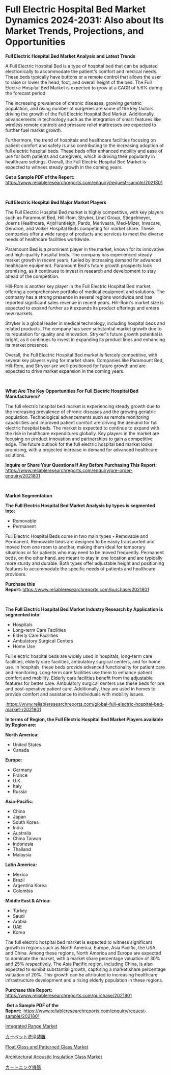 <p><h1>Full Electric Hospital Bed Market Dynamics 2024-2031: Also about Its Market Trends, Projections, and Opportunities</h1></p><p><strong>Full Electric Hospital Bed Market Analysis and Latest Trends</strong></p>
<p><p>A Full Electric Hospital Bed is a type of hospital bed that can be adjusted electronically to accommodate the patient's comfort and medical needs. These beds typically have buttons or a remote control that allows the user to raise or lower the head, foot, and overall height of the bed. The Full Electric Hospital Bed Market is expected to grow at a CAGR of 5.6% during the forecast period.</p><p>The increasing prevalence of chronic diseases, growing geriatric population, and rising number of surgeries are some of the key factors driving the growth of the Full Electric Hospital Bed Market. Additionally, advancements in technology such as the integration of smart features like wireless remote controls and pressure relief mattresses are expected to further fuel market growth.</p><p>Furthermore, the trend of hospitals and healthcare facilities focusing on patient comfort and safety is also contributing to the increasing adoption of full electric hospital beds. These beds offer enhanced mobility and ease of use for both patients and caregivers, which is driving their popularity in healthcare settings. Overall, the Full Electric Hospital Bed Market is expected to witness steady growth in the coming years.</p></p>
<p><strong>Get a Sample PDF of the Report:&nbsp;</strong> <a href="https://www.reliableresearchreports.com/enquiry/request-sample/2021801">https://www.reliableresearchreports.com/enquiry/request-sample/2021801</a></p>
<p>&nbsp;</p>
<p><strong>Full Electric Hospital Bed Major Market Players</strong></p>
<p><p>The Full Electric Hospital Bed market is highly competitive, with key players such as Paramount Bed, Hill-Rom, Stryker, Linet Group, Stiegelmeyer, Joerns Healthcare, ArjoHuntleigh, Pardo, Merivaara, Med-Mizer, Invacare, Gendron, and Volker Hospital Beds competing for market share. These companies offer a wide range of products and services to meet the diverse needs of healthcare facilities worldwide.</p><p>Paramount Bed is a prominent player in the market, known for its innovative and high-quality hospital beds. The company has experienced steady market growth in recent years, fueled by increasing demand for advanced healthcare equipment. Paramount Bed's future growth prospects look promising, as it continues to invest in research and development to stay ahead of the competition.</p><p>Hill-Rom is another key player in the Full Electric Hospital Bed market, offering a comprehensive portfolio of medical equipment and solutions. The company has a strong presence in several regions worldwide and has reported significant sales revenue in recent years. Hill-Rom's market size is expected to expand further as it expands its product offerings and enters new markets.</p><p>Stryker is a global leader in medical technology, including hospital beds and related products. The company has seen substantial market growth due to its reputation for quality and innovation. Stryker's future growth potential is bright, as it continues to invest in expanding its product lines and enhancing its market presence.</p><p>Overall, the Full Electric Hospital Bed market is fiercely competitive, with several key players vying for market share. Companies like Paramount Bed, Hill-Rom, and Stryker are well-positioned for future growth and are expected to drive market expansion in the coming years.</p></p>
<p>&nbsp;</p>
<p><strong>What Are The Key Opportunities For Full Electric Hospital Bed Manufacturers?</strong></p>
<p><p>The full electric hospital bed market is experiencing steady growth due to the increasing prevalence of chronic diseases and the growing geriatric population. Technological advancements such as remote monitoring capabilities and improved patient comfort are driving the demand for full electric hospital beds. The market is expected to continue to expand with the rise in healthcare expenditures globally. Key players in the market are focusing on product innovation and partnerships to gain a competitive edge. The future outlook for the full electric hospital bed market looks promising, with a projected increase in demand for advanced healthcare solutions.</p></p>
<p><strong>Inquire or Share Your Questions If Any Before Purchasing This Report:</strong> <a href="https://www.reliableresearchreports.com/enquiry/pre-order-enquiry/2021801">https://www.reliableresearchreports.com/enquiry/pre-order-enquiry/2021801</a></p>
<p>&nbsp;</p>
<p><strong>Market Segmentation</strong></p>
<p><strong>The Full Electric Hospital Bed Market Analysis by types is segmented into:</strong></p>
<p><ul><li>Removable</li><li>Permanent</li></ul></p>
<p><p>Full Electric Hospital Beds come in two main types - Removable and Permanent. Removable beds are designed to be easily transported and moved from one room to another, making them ideal for temporary situations or for patients who may need to be moved frequently. Permanent beds, on the other hand, are meant to stay in one location and are typically more sturdy and durable. Both types offer adjustable height and positioning features to accommodate the specific needs of patients and healthcare providers.</p></p>
<p><strong>Purchase this Report:&nbsp;</strong><a href="https://www.reliableresearchreports.com/purchase/2021801">https://www.reliableresearchreports.com/purchase/2021801</a></p>
<p>&nbsp;</p>
<p><strong>The Full Electric Hospital Bed Market Industry Research by Application is segmented into:</strong></p>
<p><ul><li>Hospitals</li><li>Long-term Care Facilities</li><li>Elderly Care Facilities</li><li>Ambulatory Surgical Centers</li><li>Home Use</li></ul></p>
<p><p>Full electric hospital beds are widely used in hospitals, long-term care facilities, elderly care facilities, ambulatory surgical centers, and for home use. In hospitals, these beds provide advanced functionality for patient care and monitoring. Long-term care facilities use them to enhance patient comfort and mobility. Elderly care facilities benefit from the adjustable features for better care. Ambulatory surgical centers use these beds for pre and post-operative patient care. Additionally, they are used in homes to provide comfort and assistance to individuals with mobility issues.</p></p>
<p><a href="https://www.reliableresearchreports.com/global-full-electric-hospital-bed-market-r2021801">&nbsp;https://www.reliableresearchreports.com/global-full-electric-hospital-bed-market-r2021801</a></p>
<p><strong>In terms of Region, the Full Electric Hospital Bed Market Players available by Region are:</strong></p>
<p>
    <p> <strong> North America: </strong>
        <ul>
            <li>United States</li>
            <li>Canada</li>
        </ul>
        </p> 
    <p> <strong> Europe: </strong>
        <ul>
            <li>Germany</li>
            <li>France</li>
            <li>U.K.</li>
            <li>Italy</li>
            <li>Russia</li>
        </ul>
        </p> 
    <p> <strong> Asia-Pacific: </strong>
        <ul>
            <li>China</li>
            <li>Japan</li>
            <li>South Korea</li>
            <li>India</li>
            <li>Australia</li>
            <li>China Taiwan</li>
            <li>Indonesia</li>
            <li>Thailand</li>
            <li>Malaysia</li>
        </ul>
        </p> 
    <p> <strong> Latin America: </strong>
        <ul>
            <li>Mexico</li>
            <li>Brazil</li>
            <li>Argentina Korea</li>
            <li>Colombia</li>
        </ul>
        </p> 
    <p> <strong> Middle East & Africa: </strong>
        <ul>
            <li>Turkey</li>
            <li>Saudi</li>
            <li>Arabia</li>
            <li>UAE</li>
            <li>Korea</li>
        </ul>
    </p>
    </p>
<p><p>The full electric hospital bed market is expected to witness significant growth in regions such as North America, Europe, Asia Pacific, the USA, and China. Among these regions, North America and Europe are expected to dominate the market, with a market share percentage valuation of 30% and 25% respectively. The Asia Pacific region, including China, is also expected to exhibit substantial growth, capturing a market share percentage valuation of 20%. This growth can be attributed to increasing healthcare infrastructure development and a rising elderly population in these regions.</p></p>
<p><strong>Purchase this Report: </strong><a href="https://www.reliableresearchreports.com/purchase/2021801">https://www.reliableresearchreports.com/purchase/2021801</a></p>
<p>&nbsp;<strong>Get a Sample PDF of the Report:&nbsp;&nbsp;</strong><a href="https://www.reliableresearchreports.com/enquiry/request-sample/2021801">https://www.reliableresearchreports.com/enquiry/request-sample/2021801</a></p>
<p><strong></strong></p>
<p><p><a href="https://view.publitas.com/reportprime-1/decoding-integrated-range-market-metrics-market-share-trends-and-growth-patterns/">Integrated Range Market</a></p><p><a href="https://github.com/decker5351/Market-Research-Report-List-1/blob/main/425822250936.md">カーペット洗浄装置</a></p><p><a href="https://issuu.com/reportprime-2/docs/float-glass-and-patterned-glass-market-size-2030.p">Float Glass and Patterned Glass Market</a></p><p><a href="https://issuu.com/reportprime-2/docs/architectural-acoustic-insulation-glass-market-siz">Architectural Acoustic Insulation Glass Market</a></p><p><a href="https://github.com/tubbs463/Market-Research-Report-List-1/blob/main/482478550937.md">カートニング機器</a></p></p>